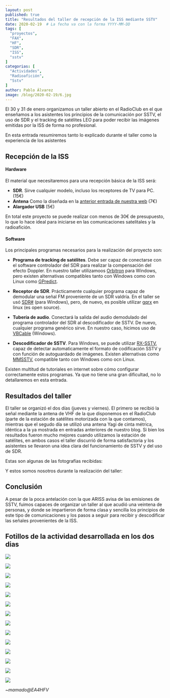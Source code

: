 ```yaml
---
layout: post
published: true
title: "Resultados del taller de recepción de la ISS mediante SSTV"
date: 2020-02-19  # La fecha va con la forma YYYY-MM-DD
tags: [
  "proyectos",
  "FAX",
  "HF",
  "SDR",
  "ISS",
  "sstv"
]
categorias: [
  "Actividades",
  "Radioafición",
  "Sstv"
]
author: Pablo Álvarez
image: /blog/2020-02-19/6.jpg
---
```


El 30 y 31 de enero organizamos un taller abierto en el RadioClub en el que enseñamos a los asistentes los principios de la comunicación por SSTV, el uso de SDR y el tracking de satélites LEO para poder recibir las imágenes emitidas por la ISS de forma no profesional.

En esta entrada resumiremos tanto lo explicado durante el taller como la experiencia de los asistentes

## Recepción de la ISS

#### Hardware

El material que necesitaremos para una recepción básica de la ISS será:

- **SDR**. Sirve cualquier modelo, incluso los receptores de TV para PC. (15€)
- **Antena** Como la diseñada en la [anterior entrada de nuestra web](https://radio.clubs.etsit.upm.es/blog/2020-01-08-recepcion-iss-sstv/) (7€)
- **Alargador USB** (5€)

En total este proyecto se puede realizar con menos de 30€ de presupuesto, lo que lo hace ideal para iniciarse en las comunicaciones satelitales y la radioafición.

#### Software

Los principales programas necesarios para la realización del proyecto son:

- **Programa de tracking de satélites**. Debe ser capaz de conectarse con el software controlador del SDR para realizar la compensación del efecto Doppler. En nuestro taller utilizamoos [Orbitron](http://www.stoff.pl/downloads.php) para Windows, pero existen alternativas compatibles tanto con Windows como con Linux como [GPredict](http://gpredict.oz9aec.net/download.php).

- **Receptor de SDR**. Prácticamente cualquier programa capaz de demodular una señal FM proveniente de un SDR valdría. En el taller se usó [SDR#](https://airspy.com/download) (para Windows), pero, de nuevo, es posible utilizar [gqrx](http://gqrx.dk/download) en linux (es open source).

- **Tubería de audio**. Conectará la salida del audio demodulado del programa controlador del SDR al descodificador de SSTV. De nuevo, cualquier programa genérico sirve. En nuestro caso, hicimos uso de [VBCable](https://www.vb-audio.com/Cable/) (Windows).

- **Descodificador de SSTV**. Para Windows, se puede utilizar [RX-SSTV](http://users.belgacom.net/hamradio/rxsstv.htm), capaz de detectar automaticamente el formato de codificación SSTV y con función de autoguardado de imágenes. Existen alternativas como [MMSSTV](https://hamsoft.ca/pages/mmsstv.php), compatible tanto con Windows como ocn Linux.

Existen multitud de tutoriales en internet sobre cómo configurar correctamente estos programas. Ya que no tiene una gran dificultad, no lo detallaremos en esta entrada.

## Resultados del taller

El taller se organizó el dos días (jueves y viernes). El primero se recibió la señal mediante la antena de VHF de la que disponemos en el RadioClub (parte de la estación de satélites motorizada con la que contamos), mientras que el segudo día se utilizó una antena Yagi de cinta métrica, idéntica a la ya mostrada en entradas anteriores de nuestro blog. Si bien los resultados fueron mucho mejores cuando utilizamos la estación de satélites, en ambos casos el taller discurrió de forma satisfactoria y los asistentes se llevaron una idea clara del funcionamiento de SSTV y del uso de SDR.

Estas son algunas de las fotografías recibidas:

Y estos somos nosotros durante la realización del taller:

## Conclusión

A pesar de la poca antelación con la que ARISS avisa de las emisiones de SSTV, fuimos capaces de organizar un taller al que acudió una veintena de personas, y donde se impartieron de forma clasa y sencilla los principios de este tipo de comunicaciones y los pasos a seguir para recibir y descodificar las señales provenientes de la ISS.

## Fotillos de la actividad desarrollada en los dos dias

![](/blog/2020-02-19/1.jpg)

![](/blog/2020-02-19/2.jpg)

![](/blog/2020-02-19/3.jpg)

![](/blog/2020-02-19/4.jpg)

![](/blog/2020-02-19/5.jpg)

![](/blog/2020-02-19/6.jpg)

![](/blog/2020-02-19/7.jpg)

![](/blog/2020-02-19/8.jpg)

![](/blog/2020-02-19/9.jpg)

![](/blog/2020-02-19/10.jpg)

![](/blog/2020-02-19/11.jpg)

![](/blog/2020-02-19/12.jpg)

![](/blog/2020-02-19/13.jpeg)

![](/blog/2020-02-19/14.jpeg)

*~mamado@EA4HFV*
